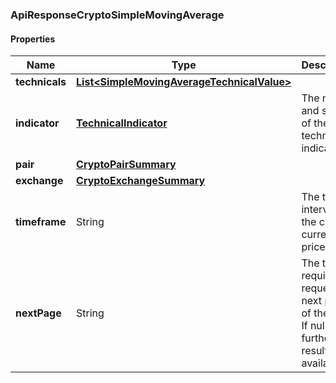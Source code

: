 
[//]: # (CLASS:ApiResponseCryptoSimpleMovingAverage)

[//]: # (KIND:object)

### ApiResponseCryptoSimpleMovingAverage

#### Properties

[//]: # (START_DEFINITION)

Name | Type | Description
------------ | ------------- | -------------
**technicals** | [**List&lt;SimpleMovingAverageTechnicalValue&gt;**](SimpleMovingAverageTechnicalValue.md) |  &nbsp;
**indicator** | [**TechnicalIndicator**](TechnicalIndicator.md) | The name and symbol of the technical indicator &nbsp;
**pair** | [**CryptoPairSummary**](CryptoPairSummary.md) |  &nbsp;
**exchange** | [**CryptoExchangeSummary**](CryptoExchangeSummary.md) |  &nbsp;
**timeframe** | String | The time interval for the crypto currency prices &nbsp;
**nextPage** | String | The token required to request the next page of the data. If null, no further results are available. &nbsp;

[//]: # (END_DEFINITION)


[//]: # (CONTAINED_CLASS:SimpleMovingAverageTechnicalValue)


[//]: # (CONTAINED_CLASS:TechnicalIndicator)


[//]: # (CONTAINED_CLASS:CryptoPairSummary)


[//]: # (CONTAINED_CLASS:CryptoExchangeSummary)





